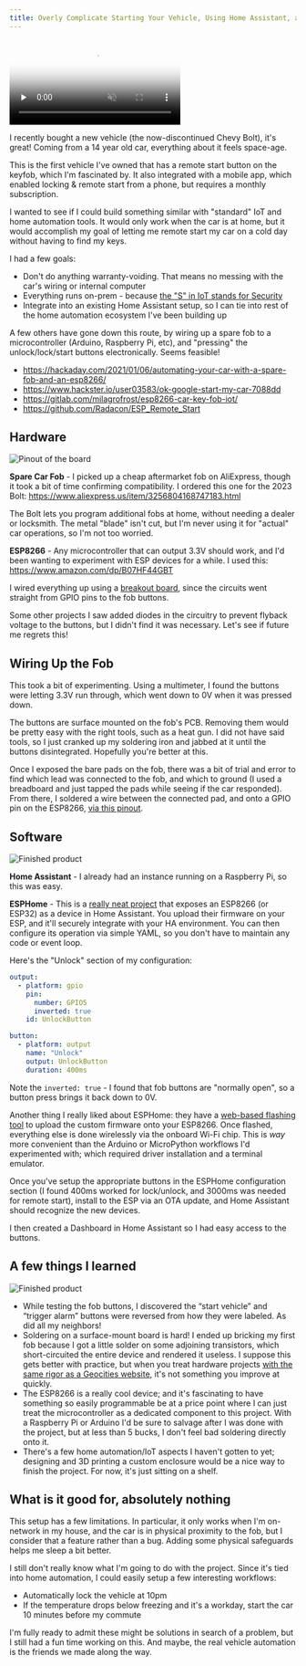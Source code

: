 ```yaml
---
title: Overly Complicate Starting Your Vehicle, Using Home Assistant, an ESP8266, and a Spare Car Fob
---
```


<video controls preload="none" muted="true" poster="/images/car-lock-snap.png">
  <source src='/videos/car-lock-demo.mp4' type="video/mp4" />
</video>

I recently bought a new vehicle (the now-discontinued Chevy Bolt), it's great! Coming from a 14 year old car, everything about it feels space-age.

This is the first vehicle I've owned that has a remote start button on the keyfob, which I'm fascinated by.  It also integrated with a mobile app, which enabled locking & remote start from a phone, but requires a monthly subscription.

I wanted to see if I could build something similar with "standard" IoT and home automation tools. It would only work when the car is at home, but it would accomplish my goal of letting me remote start my car on a cold day without having to find my keys.

I had a few goals:

* Don't do anything warranty-voiding. That means no messing with the car's wiring or internal computer
* Everything runs on-prem - because [the "S" in IoT stands for Security](https://www.iot-inc.com/the-s-in-iot-stands-for-security-article/)
* Integrate into an existing Home Assistant setup, so I can tie into rest of the home automation ecosystem I've been building up

A few others have gone down this route, by wiring up a spare fob to a microcontroller (Arduino, Raspberry Pi, etc), and "pressing" the unlock/lock/start buttons electronically. Seems feasible!

* https://hackaday.com/2021/01/06/automating-your-car-with-a-spare-fob-and-an-esp8266/
* https://www.hackster.io/user03583/ok-google-start-my-car-7088dd
* https://gitlab.com/milagrofrost/esp8266-car-key-fob-iot/
* https://github.com/Radacon/ESP_Remote_Start


## Hardware

![Pinout of the board](../images/car-lock/board-1.jpg)

**Spare Car Fob** - I picked up a cheap aftermarket fob on AliExpress, though it took a bit of time confirming compatibility.
I ordered this one for the 2023 Bolt: https://www.aliexpress.us/item/3256804168747183.html

The Bolt lets you program additional fobs at home, without needing a dealer or locksmith. The metal "blade" isn't cut, but I'm never using it for "actual" car operations, so I'm not too worried.

**ESP8266** - Any microcontroller that can output 3.3V should work, and I'd been wanting to experiment with ESP devices for a while. I used this: https://www.amazon.com/dp/B07HF44GBT

I wired everything up using a [breakout board](https://www.amazon.com/dp/B08D3FF6WY), since the circuits went straight from GPIO pins to the fob buttons.

Some other projects I saw added diodes in the circuitry to prevent flyback voltage to the buttons, but I didn't find it was necessary. Let's see if future me regrets this!

## Wiring Up the Fob

This took a bit of experimenting. Using a multimeter, I found the buttons were letting 3.3V run through, which went down to 0V when it was pressed down.

The buttons are surface mounted on the fob's PCB. Removing them would be pretty easy with the right tools, such as a heat gun. I did not have said tools, so I just cranked up my soldering iron and jabbed at it until the buttons disintegrated. Hopefully you're better at this.

Once I exposed the bare pads on the fob, there was a bit of trial and error to find which lead was connected to the fob, and which to ground (I used a breadboard and just tapped the pads while seeing if the car responded). From there, I soldered a wire between the connected pad, and onto a GPIO pin on the ESP8266, [via this pinout](https://randomnerdtutorials.com/esp8266-pinout-reference-gpios/).

## Software

![Finished product](../images/car-lock/finished-1.jpg)

**Home Assistant** - I already had an instance running on a Raspberry Pi, so this was easy.

**ESPHome** - This is a [really neat project](https://esphome.io/) that exposes an ESP8266 (or ESP32) as a device in Home Assistant. You upload their firmware on your ESP, and it'll securely integrate with your HA environment. You can then configure its operation via simple YAML, so you don't have to maintain any code or event loop.

Here's the "Unlock" section of my configuration:

```yaml
output:
  - platform: gpio
    pin:
      number: GPIO5
      inverted: true
    id: UnlockButton

button:
  - platform: output
    name: "Unlock"
    output: UnlockButton
    duration: 400ms
```

Note the `inverted: true` - I found that fob buttons are "normally open", so a button press brings it back down to 0V.

Another thing I really liked about ESPHome: they have a [web-based flashing tool]( https://esphome.github.io/esp-web-tools/) to upload the custom firmware onto your ESP8266.
Once flashed, everything else is done wirelessly via the onboard Wi-Fi chip.
This is _way_ more convenient than the Arduino or MicroPython workflows I'd experimented with; which required driver installation and a terminal emulator.

Once you've setup the appropriate buttons in the ESPHome configuration section (I found 400ms worked for lock/unlock, and 3000ms was needed for remote start), install to the ESP via an OTA update, and Home Assistant should recognize the new devices.

I then created a Dashboard in Home Assistant so I had easy access to the buttons.

## A few things I learned

![Finished product](../images/car-lock/finished-2.jpg)

* While testing the fob buttons, I discovered the “start vehicle” and “trigger alarm” buttons were reversed from how they were labeled. As did all my neighbors!
* Soldering on a surface-mount board is hard! I ended up bricking my first fob because I got a little solder on some adjoining transistors, which short-circuited the entire device and rendered it useless. I suppose this gets better with practice, but when you treat hardware projects [with the same rigor as a Geocities website](/hardware-is-the-new-geocities/), it's not something you improve at quickly.
* The ESP8266 is a really cool device; and it's fascinating to have something so easily programmable be at a price point where I can just treat the microcontroller as a dedicated component to this project.  With a Raspberry Pi or Arduino I'd be sure to salvage after I was done with the project, but at less than 5 bucks, I don't feel bad soldering directly onto it.
* There's a few home automation/IoT aspects I haven't gotten to yet; designing and 3D printing a custom enclosure would be a nice way to finish the project. For now, it's just sitting on a shelf.

## What is it good for, absolutely nothing

This setup has a few limitations. In particular, it only works when I'm on-network in my house, and the car is in physical proximity to the fob, but I consider that a feature rather than a bug. Adding some physical safeguards helps me sleep a bit better.

I still don't really know what I'm going to do with the project. Since it's tied into home automation, I could easily setup a few interesting workflows:

* Automatically lock the vehicle at 10pm
* If the temperature drops below freezing and it's a workday, start the car 10 minutes before my commute

I'm fully ready to admit these might be solutions in search of a problem, but I still had a fun time working on this. And maybe, the real vehicle automation is the friends we made along the way.